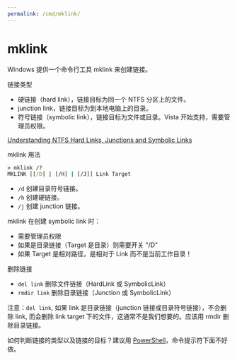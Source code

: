 ```yaml
---
permalink: /cmd/mklink/
---
```


# mklink

Windows 提供一个命令行工具 mklink 来创建链接。

链接类型

- 硬链接（hard link），链接目标为同一个 NTFS 分区上的文件。
- junction link，链接目标为到本地电脑上的目录。
- 符号链接（symbolic link），链接目标为文件或目录。Vista 开始支持，需要管理员权限。

[Understanding NTFS Hard Links, Junctions and Symbolic Links](http://www.2brightsparks.com/resources/articles/NTFS-Hard-Links-Junctions-and-Symbolic-Links.pdf)

mklink 用法

```bat
> mklink /?
MKLINK [[/D] | [/H] | [/J]] Link Target
```

- `/d` 创建目录符号链接。
- `/h` 创建硬链接。
- `/j` 创建 junction 链接。

mklink 在创建 symbolic link 时：

- 需要管理员权限
- 如果是目录链接（Target 是目录）则需要开关 "/D"
- 如果 Target 是相对路径，是相对于 Link 而不是当前工作目录！

删除链接

- `del link` 删除文件链接（HardLink 或 SymbolicLink）
- `rmdir link` 删除目录链接（Junction 或 SymbolicLink）

注意：`del link`, 如果 link 是目录链接（junction 链接或目录符号链接），不会删除 link, 而会删除 link target 下的文件，这通常不是我们想要的。应该用 rmdir 删除目录链接。

如何判断链接的类型以及链接的目标？建议用 [PowerShell](../powershell/tasks/symlink.md)，命令提示符下面不好做。
